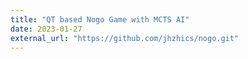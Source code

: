 ```yaml
---
title: "QT based Nogo Game with MCTS AI"
date: 2023-01-27
external_url: "https://github.com/jhzhics/nogo.git"
---
```

